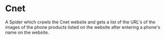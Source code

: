 Cnet
====

A Spider which crawls the Cnet website and gets a list of the URL's of the images of the phone products listed on the website after entering a phone's name on the website.
